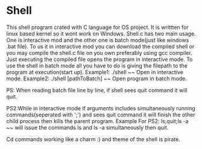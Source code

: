 # Shell
This shell program crated with C language for OS project. It is writtten for linux based kernel so it wont work on Windows.
Shell.c has two main usage. One is interactive mod and the other one is batch mode(just like windows .bat file).
To us it in interactive mod you can download the compiled shell or you may compile the shell.c file on you own preferably using
gcc compiler. Just executing the compiled file opens the program in interactive mode.
To use the shell in batch mode all you have to do is giving the filepath to the program at execution(start up).
Example1: ./shell ~~ Open in interactive mode.
Example2: ./shell [pathToBatch] ~~ Open program in batch mode.

PS: When reading batch file line by line, if shell sees quit command it will quit.

PS2:While in interactive mode if arguments includes simultaneously running commands(seperated with ';') and sees quit command it will
finish the other child process then kills the parent program.
Example For PS2: ls;quit;ls -a ~~ will issue the commands ls and ls -a simultaneously then quit.

Cd commands working like a charm :) and theme of the shell is pirate.


